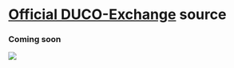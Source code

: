# [Official DUCO-Exchange](https://revoxhere.github.io/duco-exchange/) source

### Coming soon
<a href="https://revoxhere.github.io/duco-exchange/"><img src="https://github.com/revoxhere/duco-exchange/blob/master/Screenshot_20201213_213934.png?raw=true"></a>
